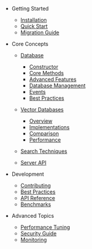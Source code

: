 * Getting Started
  * [Installation](installation.md)
  * [Quick Start](getting-started.md)
  * [Migration Guide](migration.md)

* Core Concepts
  * [Database](database.md)
    * [Constructor](database.md#constructor)
    * [Core Methods](database.md#core-methods)
    * [Advanced Features](database.md#advanced-features)
    * [Database Management](database.md#database-management)
    * [Events](database.md#events)
    * [Best Practices](database.md#best-practices)
  
  * [Vector Databases](vector-databases.md)
    * [Overview](vector-databases.md#overview)
    * [Implementations](vector-databases.md#available-implementations)
    * [Comparison](vector-databases.md#comparison)
    * [Performance](vector-databases.md#performance-characteristics)
  
  * [Search Techniques](search-techniques.md)
  * [Server API](server.md)

* Development
  * [Contributing](contributing.md)
  * [Best Practices](best-practices.md)
  * [API Reference](api-reference.md)
  * [Benchmarks](benchmarks.md)

* Advanced Topics
  * [Performance Tuning](performance-tuning.md)
  * [Security Guide](security.md)
  * [Monitoring](monitoring.md)
